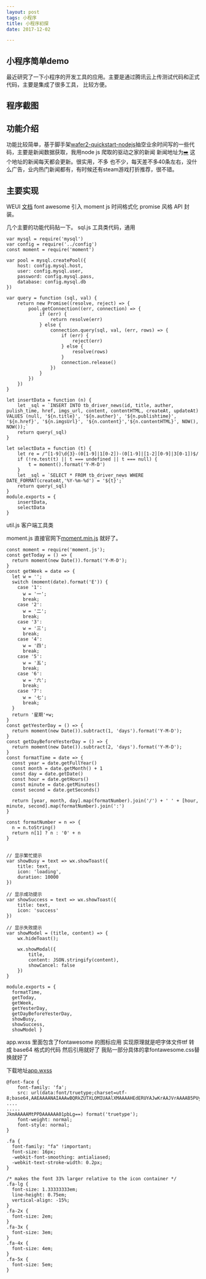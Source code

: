 ```yaml
---
layout: post
tags: 小程序
title: 小程序初探
date: 2017-12-02

---
```


## 小程序简单demo
最近研究了一下小程序的开发工具的应用。主要是通过腾讯云上传测试代码和正式代码，主要是集成了很多工具，
比较方便。
<!-- more -->
## 程序截图

## 功能介绍
功能比较简单，基于脚手架[wafer2-quickstart-nodejs](https://github.com/tencentyun/wafer2-quickstart-nodejs)抽空业余时间写的一些代码，主要是新闻数据获取，我用node js 爬取的驱动之家的新闻
新闻地址为[➡️](http://news.mydrivers.com/blog/) 这个地址的新闻每天都会更新。很实用，不多
也不少，每天差不多40条左右，没什么广告，业内热门新闻都有，有时候还有steam游戏打折推荐，很不错。

## 主要实现
WEUI [文档](https://github.com/Tencent/weui-wxss)
font awesome 引入
moment js 时间格式化
promise 风格 API 封装。


几个主要的功能代码贴一下。
sql.js  工具类代码，通用
```
var mysql = require('mysql')
var config = require('../config')
const moment = require('moment')

var pool = mysql.createPool({
    host: config.mysql.host,
    user: config.mysql.user,
    password: config.mysql.pass,
    database: config.mysql.db
})

var query = function (sql, val) {
    return new Promise((resolve, reject) => {
        pool.getConnection((err, connection) => {
            if (err) {
                return resolve(err)
            } else {
                connection.query(sql, val, (err, rows) => {
                    if (err) {
                        reject(err)
                    } else {
                        resolve(rows)
                    }
                    connection.release()
                })
            }
        })
    })
}

let insertData = function (n) {
    let _sql = `INSERT INTO tb_driver_news(id, title, auther, pulish_time, href, imgs_url, content, contentHTML, createAt, updateAt) VALUES (null, '${n.title}', '${n.auther}', '${n.publishtime}', '${n.href}', '${n.imgsUrl}', '${n.content}','${n.contentHTML}', NOW(), NOW());`
    return query(_sql)
}

let selectData = function (t) {
    let re = /^[1-9]\d{3}-(0[1-9]|1[0-2])-(0[1-9]|[1-2][0-9]|3[0-1])$/
    if (!re.test(t) || t === undefined || t === null) {
        t = moment().format('Y-M-D')
    }
    let _sql = `SELECT * FROM tb_driver_news WHERE DATE_FORMAT(createAt,'%Y-%m-%d') = '${t}';`
    return query(_sql)
}
module.exports = {
    insertData,
    selectData
}

```

util.js 客户端工具类

moment.js 直接官网下[moment.min.js](http://momentjs.com/) 就好了。
```
const moment = require('moment.js');
const getToday = () => {
  return moment(new Date()).format('Y-M-D');
}
const getWeek = date => {
  let w = '';
  switch (moment(date).format('E')) {
    case '1':
      w = '一';
      break;
    case '2':
      w = '二';
      break;
    case '3':
      w = '三';
      break;
    case '4':
      w = '四';
      break;
    case '5':
      w = '五';
      break;
    case '6':
      w = '六';
      break;
    case '7':
      w = '七';
      break;
  }
  return '星期'+w;
}
const getYesterDay = () => {
  return moment(new Date()).subtract(1, 'days').format('Y-M-D');
}
const getDayBeforeYesterDay = () => {
  return moment(new Date()).subtract(2, 'days').format('Y-M-D');
}
const formatTime = date => {
  const year = date.getFullYear()
  const month = date.getMonth() + 1
  const day = date.getDate()
  const hour = date.getHours()
  const minute = date.getMinutes()
  const second = date.getSeconds()

  return [year, month, day].map(formatNumber).join('/') + ' ' + [hour, minute, second].map(formatNumber).join(':')
}

const formatNumber = n => {
  n = n.toString()
  return n[1] ? n : '0' + n
}


// 显示繁忙提示
var showBusy = text => wx.showToast({
    title: text,
    icon: 'loading',
    duration: 10000
})

// 显示成功提示
var showSuccess = text => wx.showToast({
    title: text,
    icon: 'success'
})

// 显示失败提示
var showModel = (title, content) => {
    wx.hideToast();

    wx.showModal({
        title,
        content: JSON.stringify(content),
        showCancel: false
    })
}

module.exports = {
  formatTime,
  getToday,
  getWeek,
  getYesterDay,
  getDayBeforeYesterDay,
  showBusy,
  showSuccess,
  showModel }

```

app.wxss
里面包含了fontawesome 的图标应用 实现原理就是吧字体文件ttf 转成 base64 格式的代码
然后引用就好了
我贴一部分具体的拿fontawesome.css替换就好了

下载地址[app.wxss](https://github.com/lirawx/weapp/raw/master/dtools/client/app.wxss)
```
@font-face {
    font-family: 'fa';
    src: url(data:font/truetype;charset=utf-8;base64,AAEAAAANAIAAAwBQRkZUTXLOMIUAAlXMAAAAHEdERUYAJwKrAAJVrAAAAB5PUy8yiDJ6IwAAAVgAAABgY21hcJ0vdNQAAAw4AAADAmdhc3D//wADAAJVpAAAAAhnbHlmHejPwQAAGdQAAh3kaGVhZAbB4eAAAADcAAAANmhoZWEO ....
.....
JkmAAAAAMtPPDAAAAAA01pbLg==) format('truetype');
    font-weight: normal;
    font-style: normal;
}

.fa {
  font-family: "fa" !important;
  font-size: 16px;
  -webkit-font-smoothing: antialiased;
  -webkit-text-stroke-width: 0.2px;
}

/* makes the font 33% larger relative to the icon container */
.fa-lg {
  font-size: 1.33333333em;
  line-height: 0.75em;
  vertical-align: -15%;
}
.fa-2x {
  font-size: 2em;
}
.fa-3x {
  font-size: 3em;
}
.fa-4x {
  font-size: 4em;
}
.fa-5x {
  font-size: 5em;
}

```

